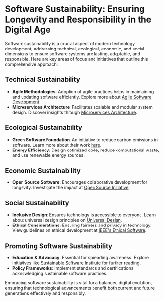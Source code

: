 # Software Sustainability: Ensuring Longevity and Responsibility in the Digital Age

Software sustainability is a crucial aspect of modern technology development, addressing technical, ecological, economic, and social dimensions to ensure software systems are lasting, adaptable, and responsible. Here are key areas of focus and initiatives that outline this comprehensive approach:

## Technical Sustainability
- **Agile Methodologies**: Adoption of agile practices helps in maintaining and updating software efficiently. Explore more about [Agile Software Development](https://en.wikipedia.org/wiki/Agile_software_development).
- **Microservices Architecture**: Facilitates scalable and modular system design. Discover insights through [Microservices Architecture](https://microservices.io/).

## Ecological Sustainability
- **Green Software Foundation**: An initiative to reduce carbon emissions in software. Learn more about their work [here](https://greensoftware.foundation/).
- **Energy Efficiency**: Design optimized code, reduce computational waste, and use renewable energy sources.

## Economic Sustainability
- **Open Source Software**: Encourages collaborative development for longevity. Investigate the impact at [Open Source Initiative](https://opensource.org/).

## Social Sustainability
- **Inclusive Design**: Ensures technology is accessible to everyone. Learn about universal design principles on [Universal Design](https://universaldesign.ie/).
- **Ethical Considerations**: Ensuring fairness and privacy in technology. View guidelines on ethical development at [IEEE's Ethical Software](https://ethicsinaction.ieee.org/).

## Promoting Software Sustainability
- **Education & Advocacy**: Essential for spreading awareness. Explore initiatives like [Sustainable Software Institute](https://www.software.ac.uk/) for further reading.
- **Policy Frameworks**: Implement standards and certifications acknowledging sustainable software practices.

Embracing software sustainability is vital for a balanced digital evolution, ensuring that technological advancements benefit both current and future generations effectively and responsibly.
